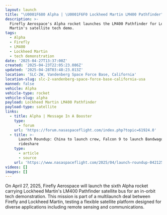 ```yaml
---
layout: launch
title: "\U0001F680 Alpha | \U0001F6F0 Lockheed Martin LM400 Pathfinder"
description: >-
  Firefly Aerospace's Alpha rocket launches the LM400 Pathfinder for Lockheed
  Martin's satellite tech demo.
tags:
  - Alpha
  - Firefly
  - LM400
  - Lockheed Martin
  - tech demonstration
date: '2025-04-27T13:37:00Z'
created: '2025-04-23T22:05:23.086Z'
updated: '2025-04-28T03:48:23.013Z'
location: 'SLC-2W, Vandenberg Space Force Base, California'
location-slug: slc-2-vandenberg-space-force-base-california-usa
manned: false
vehicle: Alpha
vehicle-type: rocket
vehicle-slug: alpha
payload: Lockheed Martin LM400 Pathfinder
payload-type: satellite
links:
  - title: Alpha | Message In A Booster
    type:
      - forum
    url: 'https://forum.nasaspaceflight.com/index.php?topic=61924.0'
  - title: >-
      Launch Roundup: China to launch crew, Falcon 9 to launch Bandwagon
      rideshare
    type:
      - article
      - source
    url: 'https://www.nasaspaceflight.com/2025/04/launch-roundup-042125/'
videos: []
images: []
---
```

On April 27, 2025, Firefly Aerospace will launch the sixth Alpha rocket carrying Lockheed Martin's LM400 Pathfinder satellite bus for an in-orbit tech demonstration. This mission is part of a multilaunch deal between Firefly and Lockheed Martin, testing a flexible satellite platform designed for diverse applications including remote sensing and communications.

